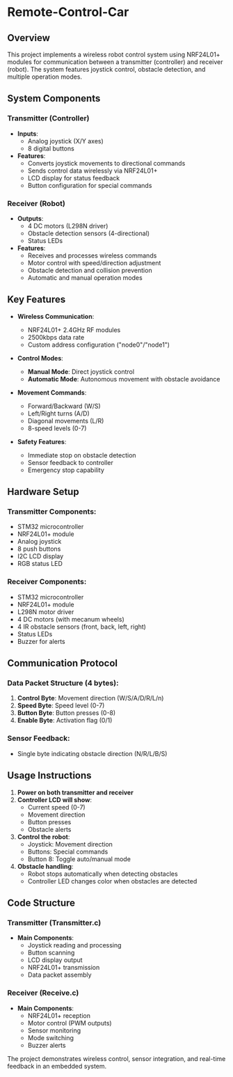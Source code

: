 # Remote-Control-Car

## Overview
This project implements a wireless robot control system using NRF24L01+ modules for communication between a transmitter (controller) and receiver (robot). The system features joystick control, obstacle detection, and multiple operation modes.

## System Components

### Transmitter (Controller)
- **Inputs**:
  - Analog joystick (X/Y axes)
  - 8 digital buttons
- **Features**:
  - Converts joystick movements to directional commands
  - Sends control data wirelessly via NRF24L01+
  - LCD display for status feedback
  - Button configuration for special commands

### Receiver (Robot)
- **Outputs**:
  - 4 DC motors (L298N driver)
  - Obstacle detection sensors (4-directional)
  - Status LEDs
- **Features**:
  - Receives and processes wireless commands
  - Motor control with speed/direction adjustment
  - Obstacle detection and collision prevention
  - Automatic and manual operation modes

## Key Features

- **Wireless Communication**:
  - NRF24L01+ 2.4GHz RF modules
  - 2500kbps data rate
  - Custom address configuration ("node0"/"node1")

- **Control Modes**:
  - **Manual Mode**: Direct joystick control
  - **Automatic Mode**: Autonomous movement with obstacle avoidance

- **Movement Commands**:
  - Forward/Backward (W/S)
  - Left/Right turns (A/D)
  - Diagonal movements (L/R)
  - 8-speed levels (0-7)

- **Safety Features**:
  - Immediate stop on obstacle detection
  - Sensor feedback to controller
  - Emergency stop capability

## Hardware Setup

### Transmitter Components:
- STM32 microcontroller
- NRF24L01+ module
- Analog joystick
- 8 push buttons
- I2C LCD display
- RGB status LED

### Receiver Components:
- STM32 microcontroller
- NRF24L01+ module
- L298N motor driver
- 4 DC motors (with mecanum wheels)
- 4 IR obstacle sensors (front, back, left, right)
- Status LEDs
- Buzzer for alerts

## Communication Protocol

### Data Packet Structure (4 bytes):
1. **Control Byte**: Movement direction (W/S/A/D/R/L/n)
2. **Speed Byte**: Speed level (0-7)
3. **Button Byte**: Button presses (0-8)
4. **Enable Byte**: Activation flag (0/1)

### Sensor Feedback:
- Single byte indicating obstacle direction (N/R/L/B/S)

## Usage Instructions

1. **Power on both transmitter and receiver**
2. **Controller LCD will show**:
   - Current speed (0-7)
   - Movement direction
   - Button presses
   - Obstacle alerts
3. **Control the robot**:
   - Joystick: Movement direction
   - Buttons: Special commands
   - Button 8: Toggle auto/manual mode
4. **Obstacle handling**:
   - Robot stops automatically when detecting obstacles
   - Controller LED changes color when obstacles are detected

## Code Structure

### Transmitter (Transmitter.c)
- **Main Components**:
  - Joystick reading and processing
  - Button scanning
  - LCD display output
  - NRF24L01+ transmission
  - Data packet assembly

### Receiver (Receive.c)
- **Main Components**:
  - NRF24L01+ reception
  - Motor control (PWM outputs)
  - Sensor monitoring
  - Mode switching
  - Buzzer alerts


The project demonstrates wireless control, sensor integration, and real-time feedback in an embedded system.
